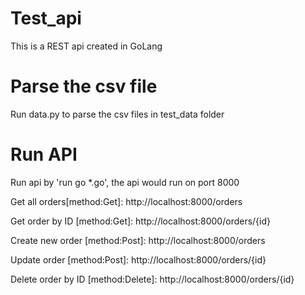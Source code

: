 # Test_api

This is a REST api created in GoLang

# Parse the csv file
Run data.py to parse the csv files in test_data folder

# Run API
Run api by 'run go *.go', the api would run on port 8000

Get all orders[method:Get]:
http://localhost:8000/orders

Get order by ID [method:Get]:
http://localhost:8000/orders/{id}

Create new order [method:Post]:
http://localhost:8000/orders

Update order [method:Post]:
http://localhost:8000/orders/{id}

Delete order by ID [method:Delete]:
http://localhost:8000/orders/{id}
